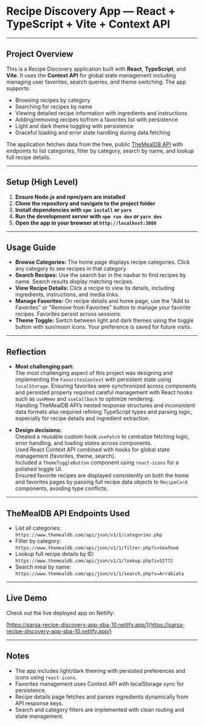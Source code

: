 # Recipe Discovery App — React + TypeScript + Vite + Context API

---

## Project Overview

This is a Recipe Discovery application built with **React**, **TypeScript**, and **Vite**. It uses the **Context API** for global state management including managing user favorites, search queries, and theme switching. The app supports:

- Browsing recipes by category
- Searching for recipes by name
- Viewing detailed recipe information with ingredients and instructions
- Adding/removing recipes to/from a favorites list with persistence
- Light and dark theme toggling with persistence
- Graceful loading and error state handling during data fetching

The application fetches data from the free, public [TheMealDB API](https://www.themealdb.com/api.php) with endpoints to list categories, filter by category, search by name, and lookup full recipe details.

---

## Setup (High Level)

1. **Ensure Node.js and npm/yarn are installed**  
2. **Clone the repository and navigate to the project folder**  
3. **Install dependencies with `npm install` or `yarn`**  
4. **Run the development server with `npm run dev` or `yarn dev`**  
5. **Open the app in your browser at `http://localhost:3000`**

---

## Usage Guide

- **Browse Categories:** The home page displays recipe categories. Click any category to see recipes in that category.  
- **Search Recipes:** Use the search bar in the navbar to find recipes by name. Search results display matching recipes.  
- **View Recipe Details:** Click a recipe to view its details, including ingredients, instructions, and media links.  
- **Manage Favorites:** On recipe details and home page, use the "Add to Favorites" or "Remove from Favorites" button to manage your favorite recipes. Favorites persist across sessions.  
- **Theme Toggle:** Switch between light and dark themes using the toggle button with sun/moon icons. Your preference is saved for future visits.

---

## Reflection

- **Most challenging part:**  
  The most challenging aspect of this project was designing and implementing the `FavoritesContext` with persistent state using `localStorage`. Ensuring favorites were synchronized across components and persisted properly required careful management with React hooks such as `useMemo` and `useCallback` to optimize rendering.  
  Handling TheMealDB API’s nested response structures and inconsistent data formats also required refining TypeScript types and parsing logic, especially for recipe details and ingredient extraction.

- **Design decisions:**  
  Created a reusable custom hook `useFetch` to centralize fetching logic, error handling, and loading states across components.  
  Used React Context API combined with hooks for global state management (favorites, theme, search).  
  Included a `ThemeToggleButton` component using `react-icons` for a polished toggle UI.  
  Ensured favorite recipes are displayed consistently on both the home and favorites pages by passing full recipe data objects to `RecipeCard` components, avoiding type conflicts.

---

## TheMealDB API Endpoints Used

- List all categories: `https://www.themealdb.com/api/json/v1/1/categories.php`  
- Filter by category: `https://www.themealdb.com/api/json/v1/1/filter.php?c=Seafood`  
- Lookup full recipe details by ID: `https://www.themealdb.com/api/json/v1/1/lookup.php?i=52772`  
- Search meal by name: `https://www.themealdb.com/api/json/v1/1/search.php?s=Arrabiata`  

---

## Live Demo

Check out the live deployed app on Netlify:

[https://parsa-recipe-discovery-app-sba-10.netlify.app/](https://parsa-recipe-discovery-app-sba-10.netlify.app/)

---

## Notes

- The app includes light/dark theming with persisted preferences and icons using `react-icons`.  
- Favorites management uses Context API with localStorage sync for persistence.  
- Recipe details page fetches and parses ingredients dynamically from API response keys.  
- Search and category filters are implemented with clean routing and state management.